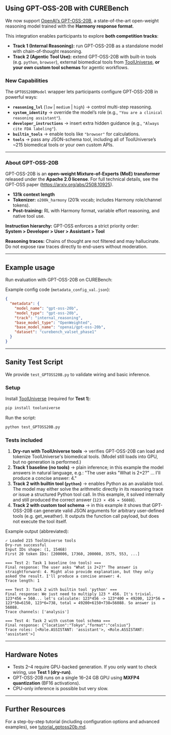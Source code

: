 ## Using GPT-OSS-20B with CUREBench

We now support [OpenAI’s GPT-OSS-20B](https://huggingface.co/openai/gpt-oss-20b), a state-of-the-art open-weight reasoning model trained with the **Harmony response format**.  

This integration enables participants to explore **both competition tracks**:

- **Track 1 (Internal Reasoning):** run GPT-OSS-20B as a standalone model with chain-of-thought reasoning.  
- **Track 2 (Agentic Tool Use):** extend GPT-OSS-20B with built-in tools (e.g. `python`, `browser`), external biomedical tools from [ToolUniverse](https://github.com/mims-harvard/ToolUniverse), **or your own custom tool schemas** for agentic workflows.  

### New Capabilities

The `GPTOSS20BModel` wrapper lets participants configure GPT-OSS-20B in powerful ways:

- **`reasoning_lvl`** (`low` | `medium` | `high`) → control multi-step reasoning.  
- **`system_identity`** → override the model’s role (e.g., `"You are a clinical reasoning assistant"`). 
- **`developer_instructions`** → insert extra hidden guidance (e.g., `"Always cite FDA labeling"`).
- **`builtin_tools`** → enable tools like `"browser"` for calculations.  
- **`tools`** → pass any JSON-schema tool, including all of ToolUniverse’s ~215 biomedical tools or your own custom APIs.  

---
### About GPT-OSS-20B

GPT-OSS-20B is an **open-weight Mixture-of-Experts (MoE) transformer** released under the **Apache 2.0 license**. For full technical details, see the GPT-OSS paper (https://arxiv.org/abs/2508.10925).


- **131k context length** 
- **Tokenizer:** `o200k_harmony` (201k vocab; includes Harmony role/channel tokens).  
- **Post-training:** RL with Harmony format, variable effort reasoning, and native tool use.  


**Instruction hierarchy:** GPT-OSS enforces a strict priority order:  
**System > Developer > User > Assistant > Tool**  

**Reasoning traces:** Chains of thought are not filtered and may hallucinate.  
Do not expose raw traces directly to end-users without moderation.  

---

## Example usage

Run evaluation with GPT-OSS-20B on CUREBench:

Example config code (`metadata_config_val.json`):

```json
{
  "metadata": {
    "model_name": "gpt-oss-20b",
    "model_type": "gpt-oss-20b",
    "track": "internal_reasoning",
    "base_model_type": "OpenWeighted",
    "base_model_name": "openai/gpt-oss-20b",
    "dataset": "curebench_valset_phase1"
  }
}
```
---

## Sanity Test Script

We provide `test_GPTOSS20B.py` to validate wiring and basic inference.

### Setup

Install [ToolUniverse](https://github.com/mims-harvard/ToolUniverse) (required for **Test 1**):

```bash
pip install tooluniverse
```

Run the script:

```bash
python test_GPTOSS20B.py
```

### Tests included

1. **Dry-run with ToolUniverse tools** → verifies GPT-OSS-20B can load and tokenize ToolUniverse's biomedical tools. (Model still loads into GPU, but no generation is performed.)
2. **Track 1 baseline (no tools)** → plain inference; in this example the model answers in natural language, e.g.:
   "The user asks "What is 2+2?" ... I'll produce a concise answer: 4."
3. **Track 2 with builtin tool (`python`)** → enables Python as an available tool. The model may either solve the arithmetic directly in its reasoning trace *or* issue a structured Python tool call. In this example, it solved internally and still produced the correct answer (`123 × 456 = 56088`).
4. **Track 2 with custom tool schema** → in this example it shows that GPT-OSS-20B can generate valid JSON arguments for arbitrary user-defined tools (e.g. get_weather). It outputs the function call payload, but does not execute the tool itself.

Example output (abbreviated):
```
✓ Loaded 215 ToolUniverse tools
Dry-run successful
Input IDs shape: (1, 15468)
First 20 token IDs: [200006, 17360, 200008, 3575, 553, ...]

=== Test 2: Task 1 baseline (no tools) ===
Final response: The user asks "What is 2+2?" The answer is straightforward: 4. Might also provide explanation, but they only asked the result. I'll produce a concise answer: 4.
Trace length: 1

=== Test 3: Task 2 with builtin tool 'python' ===
Final response: We just need to multiply 123 * 456. It's trivial. 123*456 = 560... let's calculate: 123*456 -> 123*400 = 49200, 123*56 = 123*50=6150, 123*6=738, total = 49200+6150+738=56088. So answer is 56088.
Trace channels: ['analysis']

=== Test 4: Task 2 with custom tool schema ===
Final response: {"location":"Tokyo","format":"celsius"}
Trace roles: [<Role.ASSISTANT: 'assistant'>, <Role.ASSISTANT: 'assistant'>]

```
---

## Hardware Notes

* Tests 2–4 require GPU-backed generation. If you only want to check wiring, use **Test 1 (dry-run)**.
* GPT-OSS-20B runs on a single 16–24 GB GPU using **MXFP4 quantization** (BF16 activations).
* CPU-only inference is possible but very slow.

---

## Further Resources

For a step-by-step tutorial (including configuration options and advanced examples), see [tutorial_gptoss20b.md](./gpt_oss_20b_info/tutorial_gptoss20b.md).